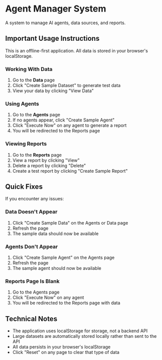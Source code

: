 # Agent Manager System

A system to manage AI agents, data sources, and reports.

## Important Usage Instructions

This is an offline-first application. All data is stored in your browser's localStorage.

### Working With Data

1. Go to the **Data** page
2. Click "Create Sample Dataset" to generate test data
3. View your data by clicking "View Data"

### Using Agents

1. Go to the **Agents** page
2. If no agents appear, click "Create Sample Agent"
3. Click "Execute Now" on any agent to generate a report
4. You will be redirected to the Reports page

### Viewing Reports

1. Go to the **Reports** page
2. View a report by clicking "View"
3. Delete a report by clicking "Delete"
4. Create a test report by clicking "Create Sample Report"

## Quick Fixes

If you encounter any issues:

### Data Doesn't Appear

1. Click "Create Sample Data" on the Agents or Data page
2. Refresh the page
3. The sample data should now be available

### Agents Don't Appear

1. Click "Create Sample Agent" on the Agents page 
2. Refresh the page
3. The sample agent should now be available

### Reports Page Is Blank

1. Go to the Agents page
2. Click "Execute Now" on any agent
3. You will be redirected to the Reports page with data

## Technical Notes

- The application uses localStorage for storage, not a backend API
- Large datasets are automatically stored locally rather than sent to the API
- All data persists in your browser's localStorage
- Click "Reset" on any page to clear that type of data